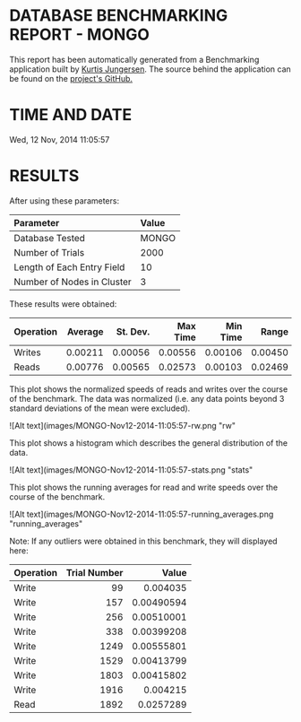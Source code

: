 DATABASE BENCHMARKING REPORT - MONGO
=========================================

This report has been automatically generated from a Benchmarking application
built by [Kurtis Jungersen](http://kmjungersen.com).  The source behind the application can be found on the [project's GitHub.](https://github.com/kmjungersen/DB-Benchmarking)

TIME AND DATE
=============

Wed, 12 Nov, 2014 11:05:57


RESULTS
=======

After using these parameters:

| Parameter                  | Value   |
|:---------------------------|:--------|
| Database Tested            | MONGO   |
| Number of Trials           | 2000    |
| Length of Each Entry Field | 10      |
| Number of Nodes in Cluster | 3       |

These results were obtained:

| Operation   |   Average |   St. Dev. |   Max Time |   Min Time |   Range |
|:------------|----------:|-----------:|-----------:|-----------:|--------:|
| Writes      |   0.00211 |    0.00056 |    0.00556 |    0.00106 | 0.00450 |
| Reads       |   0.00776 |    0.00565 |    0.02573 |    0.00103 | 0.02469 |

This plot shows the normalized speeds of reads and writes over the course of the benchmark.  The data was normalized (i.e. any data points beyond 3 standard deviations of the mean were excluded).

![Alt text](images/MONGO-Nov12-2014-11:05:57-rw.png "rw"

This plot shows a histogram which describes the general distribution of the data.

![Alt text](images/MONGO-Nov12-2014-11:05:57-stats.png "stats"

This plot shows the running averages for read and write speeds over the course of the benchmark.

![Alt text](images/MONGO-Nov12-2014-11:05:57-running_averages.png "running_averages"

Note: If any outliers were obtained in this benchmark, they will displayed here:

| Operation   |   Trial Number |      Value |
|:------------|---------------:|-----------:|
| Write       |             99 | 0.004035   |
| Write       |            157 | 0.00490594 |
| Write       |            256 | 0.00510001 |
| Write       |            338 | 0.00399208 |
| Write       |           1249 | 0.00555801 |
| Write       |           1529 | 0.00413799 |
| Write       |           1803 | 0.00415802 |
| Write       |           1916 | 0.004215   |
| Read        |           1892 | 0.0257289  |
